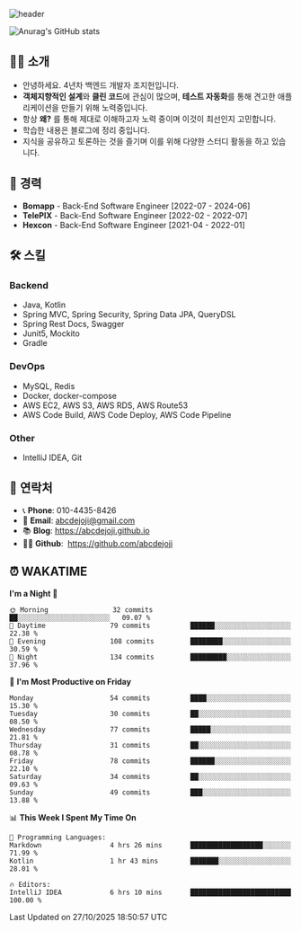 ![header](https://capsule-render.vercel.app/api?type=transparent&fontColor=00F6FF&height=150&text=Backend%20Developer&fontSize=50)

![Anurag's GitHub stats](https://github-readme-stats.vercel.app/api?username=abcdejoji&theme=radical&show_icons=true)

## 🙇‍♂️ 소개

- 안녕하세요. 4년차 백엔드 개발자 조지헌입니다.
- **객체지향적인 설계**와 **클린 코드**에 관심이 많으며, **테스트 자동화**를 통해 견고한 애플리케이션을 만들기 위해 노력중입니다.
- 항상 **왜?** 를 통해 제대로 이해하고자 노력 중이며 이것이 최선인지 고민합니다.
- 학습한 내용은 블로그에 정리 중입니다.
- 지식을 공유하고 토론하는 것을 즐기며 이를 위해 다양한 스터디 활동을 하고 있습니다.

## 💼 경력

- **Bomapp** - Back-End Software Engineer \[2022-07 - 2024-06]
- **TelePIX** - Back-End Software Engineer \[2022-02 - 2022-07]
- **Hexcon** - Back-End Software Engineer \[2021-04 - 2022-01]

## 🛠 스킬

### Backend

- Java, Kotlin
- Spring MVC, Spring Security, Spring Data JPA, QueryDSL
- Spring Rest Docs, Swagger
- Junit5, Mockito
- Gradle

### DevOps

- MySQL, Redis
- Docker, docker-compose
- AWS EC2, AWS S3, AWS RDS, AWS Route53
- AWS Code Build, AWS Code Deploy, AWS Code Pipeline

### Other

- IntelliJ IDEA, Git

## 🤝 연락처

- 📞 **Phone**: 010-4435-8426
- 📧 **Email**: abcdejoji@gmail.com
- 📚 **Blog**: https://abcdejoji.github.io
- 👨‍💻 **Github**:  https://github.com/abcdejoji

## ⏰ WAKATIME

<!--START_SECTION:waka-->
**I'm a Night 🦉** 

```text
🌞 Morning                32 commits          ██░░░░░░░░░░░░░░░░░░░░░░░   09.07 % 
🌆 Daytime                79 commits          ██████░░░░░░░░░░░░░░░░░░░   22.38 % 
🌃 Evening                108 commits         ████████░░░░░░░░░░░░░░░░░   30.59 % 
🌙 Night                  134 commits         █████████░░░░░░░░░░░░░░░░   37.96 % 
```
📅 **I'm Most Productive on Friday** 

```text
Monday                   54 commits          ████░░░░░░░░░░░░░░░░░░░░░   15.30 % 
Tuesday                  30 commits          ██░░░░░░░░░░░░░░░░░░░░░░░   08.50 % 
Wednesday                77 commits          █████░░░░░░░░░░░░░░░░░░░░   21.81 % 
Thursday                 31 commits          ██░░░░░░░░░░░░░░░░░░░░░░░   08.78 % 
Friday                   78 commits          ██████░░░░░░░░░░░░░░░░░░░   22.10 % 
Saturday                 34 commits          ██░░░░░░░░░░░░░░░░░░░░░░░   09.63 % 
Sunday                   49 commits          ███░░░░░░░░░░░░░░░░░░░░░░   13.88 % 
```


📊 **This Week I Spent My Time On** 

```text
💬 Programming Languages: 
Markdown                 4 hrs 26 mins       ██████████████████░░░░░░░   71.99 % 
Kotlin                   1 hr 43 mins        ███████░░░░░░░░░░░░░░░░░░   28.01 % 

🔥 Editors: 
IntelliJ IDEA            6 hrs 10 mins       █████████████████████████   100.00 % 
```


 Last Updated on 27/10/2025 18:50:57 UTC
<!--END_SECTION:waka-->
